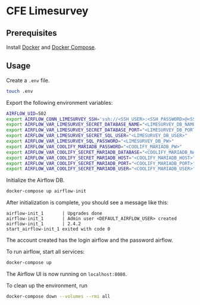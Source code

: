# CFE Limesurvey

## Prerequisites
Install [Docker](https://docs.docker.com/get-docker/) and [Docker Compose](https://docs.docker.com/compose/install/).

## Usage

Create a `.env` file.

```bash
touch .env
```
Export the following environment variables:

```bash
AIRFLOW_UID=502
export AIRFLOW_CONN_LIMESURVEY_SSH='ssh://<SSH_USER>:<SSH_PASSWORD>@<SSH_HOST>:<SSH_PORT>'
export AIRFLOW_VAR_LIMESURVEY_SECRET_DATABASE_NAME="<LIMESURVEY_DB_NAME>"
export AIRFLOW_VAR_LIMESURVEY_SECRET_DATABASE_PORT="<LIMESURVEY_DB_PORT>"
export AIRFLOW_VAR_LIMESURVEY_SECRET_SQL_USER="<LIMESURVEY_DB_USER>"
export AIRFLOW_VAR_LIMESURVEY_SQL_PASSWORD="<LIMESURVEY_DB_PW>"
export AIRFLOW_VAR_COOLIFY_MARIADB_PASSWORD="<COOLIFY_MARIADB_PW>"
export AIRFLOW_VAR_COOLIFY_SECRET_MARIADB_DATABASE="<COOLIFY_MARIADB_NAME>"
export AIRFLOW_VAR_COOLIFY_SECRET_MARIADB_HOST="<COOLIFY_MARIADB_HOST>"
export AIRFLOW_VAR_COOLIFY_SECRET_MARIADB_PORT="<COOLIFY_MARIADB_PORT>"
export AIRFLOW_VAR_COOLIFY_SECRET_MARIADB_USER="<COOLIFY_MARIADB_USER>"

```

Initialize the Airflow DB.

```bash
docker-compose up airflow-init
````

After initialization is complete, you should see a message like this:

```
airflow-init_1       | Upgrades done
airflow-init_1       | Admin user <DEFAULT_AIRFLOW_USER> created
airflow-init_1       | 2.4.2
start_airflow-init_1 exited with code 0
``` 

The account created has the login airflow and the password airflow.

To run airflow, start all services:

```bash
docker-compose up
```

The Airflow UI is now running on `localhost:8080`.

To clean up the environment, run

```bash
docker-compose down --volumes --rmi all
```